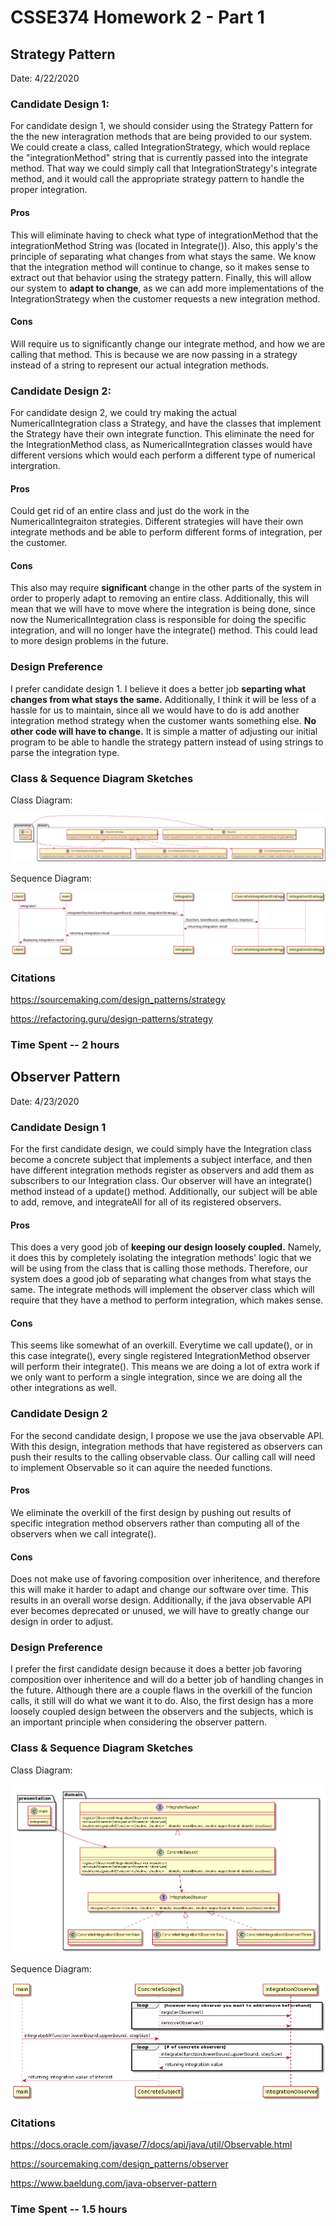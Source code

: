 # CSSE374 Homework 2 - Part 1

## Strategy Pattern

Date: 4/22/2020

### Candidate Design 1: 

For candidate design 1, we should consider using the Strategy Pattern for the the new interagration methods that are being provided to our system. We could create
a class, called IntegrationStrategy, which would replace the "integrationMethod" string that is currently passed into the integrate method. That way we could simply
call that IntegrationStrategy's integrate method, and it would call the appropriate strategy pattern to handle the proper integration.

#### Pros

This will eliminate having to check what type of integrationMethod that the integrationMethod String was (located in Integrate()).
Also, this apply's the principle of separating what changes from what stays the same. We know that the integration method will continue to change, so it makes
sense to extract out that behavior using the strategy pattern. Finally, this will allow our system to **adapt to change**, as we can add more implementations of
the IntegrationStrategy when the customer requests a new integration method.

#### Cons

Will require us to significantly change our integrate method, and how we are calling that method. This is because we are now passing in a strategy instead of a
 string to represent our actual integration methods.

### Candidate Design 2: 

For candidate design 2, we could try making the actual NumericalIntegration class a Strategy, and have the classes that implement the Strategy have their own
integrate function. This eliminate the need for the IntegrationMethod class, as NumericalIntegration classes would have different versions which would each
perform a different type of numerical intergration.

#### Pros

Could get rid of an entire class and just do the work in the NumericalIntegraiton strategies. Different strategies will have their own integrate methods and be
able to perform different forms of integration, per the customer.

#### Cons

This also may require **significant** change in the other parts of the system in order to properly adapt to removing an entire class. Additionally, this will mean
that we will have to move where the integration is being done, since now the NumericalIntegration class is responsible for doing the specific integration, and will
no longer have the integrate() method. This could lead to more design problems in the future.

### Design Preference

I prefer candidate design 1. I believe it does a better job **separting what changes from what stays the same.** Additionally, I think it will be less of a hassle
for us to maintain, since all we would have to do is add another integration method strategy when the customer wants something else. **No other code will have
to change.** It is simple a matter of adjusting our initial program to be able to handle the strategy pattern instead of using strings to parse the integration
type.

### Class & Sequence Diagram Sketches

Class Diagram:

![Strategy Class Diagram](images/StrategyClassDiagram.png)

Sequence Diagram:

![Strategy Class Diagram](images/StrategySequenceDiagram.png)

### Citations

https://sourcemaking.com/design_patterns/strategy

https://refactoring.guru/design-patterns/strategy


### Time Spent -- 2 hours

## Observer Pattern

Date: 4/23/2020

### Candidate Design 1

For the first candidate design, we could simply have the Integration class become a concrete subject that implements a subject interface, and then have
different integration methods register as observers and add them as subscribers to our Integration class. Our observer will have an integrate() method instead
of a update() method. Additionally, our subject will be able to add, remove, and integrateAll for all of its registered observers.

#### Pros

This does a very good job of **keeping our design loosely coupled.** Namely, it does this by completely isolating the integration methods' logic that we will be using
from the class that is calling those methods. Therefore, our system does a good job of separating what changes from what stays the same. The integrate methods will
implement the observer class which will require that they have a method to perform integration, which makes sense.

#### Cons

This seems like somewhat of an overkill. Everytime we call update(), or in this case integrate(), every single registered IntegrationMethod observer will perform their
integrate(). This means we are doing a lot of extra work if we only want to perform a single integration, since we are doing all the other integrations as well.

### Candidate Design 2

For the second candidate design, I propose we use the java observable API. With this design, integration methods that have registered as observers can push
their results to the calling observable class. Our calling call will need to implement Observable so it can aquire the needed functions.

#### Pros

We eliminate the overkill of the first design by pushing out results of specific integration method observers rather than computing all of the observers when
we call integrate().

#### Cons

Does not make use of favoring composition over inheritence, and therefore this will make it harder to adapt and change our software over time. This results in
an overall worse design. Additionally, if the java observable API ever becomes deprecated or unused, we will have to greatly change our design in order to
adjust.

### Design Preference

I prefer the first candidate design because it does a better job favoring composition over inheritence and will do a better job of handling changes in the future. Although there are a couple
flaws in the overkill of the funcion calls, it still will do what we want it to do. Also, the first design has a more loosely coupled design between the observers
and the subjects, which is an important principle when considering the observer pattern.

### Class & Sequence Diagram Sketches

Class Diagram:

![Observer Class Diagram](images/ObserverClassDiagram.png)

Sequence Diagram:

![Observer Sequence Diagram](images/ObserverSequenceDiagram.png)

### Citations

https://docs.oracle.com/javase/7/docs/api/java/util/Observable.html

https://sourcemaking.com/design_patterns/observer

https://www.baeldung.com/java-observer-pattern

### Time Spent -- 1.5 hours